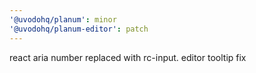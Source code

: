 ```yaml
---
'@uvodohq/planum': minor
'@uvodohq/planum-editor': patch
---
```


react aria number replaced with rc-input. editor tooltip fix
